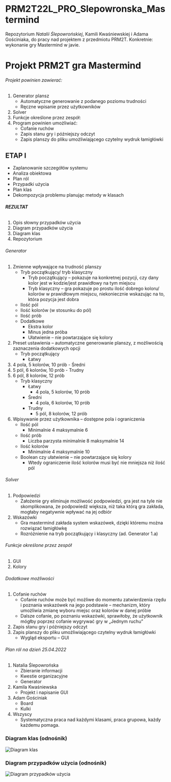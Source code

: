 # PRM2T22L_PRO_Slepowronska_Mastermind

Repozytorium *Natalii Ślepowrońskiej*, Kamili Kwaśniewskiej i Adama Gościniaka, do pracy nad projektem z przedmiotu PRM2T. Konkretnie: wykonanie gry Mastermind w javie.

# **Projekt PRM2T gra Mastermind**
###### Projekt powinien zawierać:
1.	Generator plansz
    - Automatyczne generowanie z podanego poziomu trudności
    - Ręczne wpisanie przez użytkowników
2.	Solver
3.	Funkcje określone przez zespół:
4.	Program powinien umożliwiać:
    -	Cofanie ruchów
    -	Zapis stanu gry i późniejszy odczyt
    -	Zapis planszy do pliku umożliwiającego czytelny wydruk łamigłówki
## ETAP I
- Zaplanowanie szczegółów systemu
- Analiza obiektowa
- Plan ról
- Przypadki użycia
- Plan klas
- Dekompozycja problemu planując metody w klasach
###### **REZULTAT**
1.	Opis słowny przypadków użycia 
2.	Diagram przypadków użycia
3.	Diagram klas
4.	Repozytorium 

###### Generator
1.	Zmienne wpływające na trudność planszy
    -	Tryb początkujący/ tryb klasyczny
        -	Tryb początkujący – pokazuje na konkretnej pozycji, czy dany kolor jest w kodzie/jest prawidłowy na tym miejscu
        -	Tryb klasyczny – gra pokazuje po prostu ilość dobrego koloru/ kolorów w prawidłowym miejscu, niekoniecznie wskazując na to, która pozycja jest dobra
    -	Ilość pól
    -	Ilość kolorów (w stosunku do pól)
    -	Ilość prób
    -	Dodatkowe
        -	Ekstra kolor
        -	Minus jedna próba 
        -	Ułatwienie – nie powtarzające się kolory
2.	Preset ustawienia – automatyczne generowanie planszy, z możliwością zaznaczenia dodatkowych opcji 
    -	Tryb początkujący 
        -	Łatwy
1.	4 pola, 5 kolorów, 10 prób
        -	Średni
1.	5 pól, 6 kolorów, 10 prób
        -	Trudny
1.	6 pól, 8 kolorów, 12 prób
    -	Tryb klasyczny 
        -	Łatwy
            -	4 pola, 5 kolorów, 10 prób
        -	Średni
            -	4 pola, 6 kolorów, 10 prób
        -	Trudny
            -	5 pól, 8 kolorów, 12 prób
3.	Wpisywanie przez użytkownika – dostępne pola i ograniczenia
    -	Ilość pól
        -	Minimalnie 4 maksymalnie 6
    -	Ilość prób 
        -	Liczba parzysta minimalnie 8 maksymalnie 14
    -	Ilość kolorów
        -	Minimalnie 4 maksymalnie 10
    -	Boolean czy ułatwienie – nie powtarzające się kolory 
        -	Wtedy ograniczenie ilość kolorów musi być nie mniejsza niż ilość pól
###### Solver 
1.	Podpowiedzi 
    -	Założenie gry eliminuje możliwość podpowiedzi, gra jest na tyle nie skomplikowana, że podpowiedź większa, niż taka którą gra zakłada, mogłaby negatywnie wpływać na jej odbiór
2.	Wskazówki 
    -	Gra mastermind zakłada system wskazówek, dzięki któremu można rozwiązać łamigłówkę
    -	Rozróżnienie na tryb początkujący i klasyczny (ad. Generator 1.a)
###### Funkcje określone przez zespół
1.	GUI
2.	Kolory
###### Dodatkowe możliwości
1.	Cofanie ruchów
    - Cofanie ruchów może być możliwe do momentu zatwierdzenia rzędu i poznania wskazówek na jego podstawie – mechanizm, który umożliwia zmianę wyboru miejsc oraz kolorów w danej próbie
    - Dalsze cofanie, po poznaniu wskazówki, sprawiłoby, że użytkownik mógłby poprzez cofanie wygrywać gry w „Jednym ruchu”
2.	Zapis stanu gry i późniejszy odczyt
3.	Zapis planszy do pliku umożliwiającego czytelny wydruk łamigłówki
    -	Wygląd eksportu – GUI
###### Plan ról na dzień 25.04.2022
1. Natalia Ślepowrońska
    - Zbieranie informacji
    - Kwestie organizacyjne
    - Generator
2. Kamila Kwaśniewska 
    - Projekt i napisanie GUI
3. Adam Gościniak
    - Board
    - Kulki
4. Wszyscy
    - Systematyczna praca nad każdymi klasami, praca grupowa, każdy każdemu pomaga.
### Diagram klas (odnośnik)
![Diagram klas](https://scontent-waw1-1.xx.fbcdn.net/v/t1.15752-9/278299605_496944578880396_1577048329286449662_n.png?_nc_cat=106&ccb=1-5&_nc_sid=ae9488&_nc_ohc=0W0sMUrFIlsAX-X5TaZ&_nc_ht=scontent-waw1-1.xx&oh=03_AVJgMbvXJ4zkETF3I5S_PpfsD97boVoq_d036JDLkujjKA&oe=628CFC4D)

### Diagram przypadków użycia (odnośnik)
![Diagram przypadków użycia](https://scontent-waw1-1.xx.fbcdn.net/v/t1.15752-9/279061509_431326132038393_408850108953728698_n.png?_nc_cat=110&ccb=1-5&_nc_sid=ae9488&_nc_ohc=CBJJNwhHFCoAX9XF0Ye&_nc_ht=scontent-waw1-1.xx&oh=03_AVJgRcwMm0kGZ0-Eac-rkGN0oDMMKymom-VImI50Y6fmCw&oe=628D09E9)
